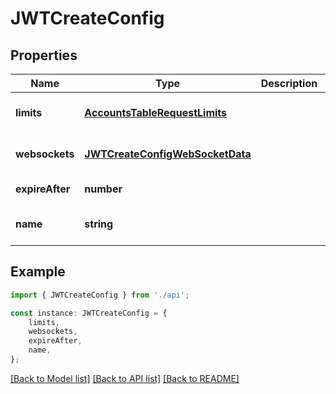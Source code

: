 # JWTCreateConfig


## Properties

Name | Type | Description | Notes
------------ | ------------- | ------------- | -------------
**limits** | [**AccountsTableRequestLimits**](AccountsTableRequestLimits.md) |  | [optional] [default to undefined]
**websockets** | [**JWTCreateConfigWebSocketData**](JWTCreateConfigWebSocketData.md) |  | [optional] [default to undefined]
**expireAfter** | **number** |  | [default to undefined]
**name** | **string** |  | [optional] [default to undefined]

## Example

```typescript
import { JWTCreateConfig } from './api';

const instance: JWTCreateConfig = {
    limits,
    websockets,
    expireAfter,
    name,
};
```

[[Back to Model list]](../README.md#documentation-for-models) [[Back to API list]](../README.md#documentation-for-api-endpoints) [[Back to README]](../README.md)
